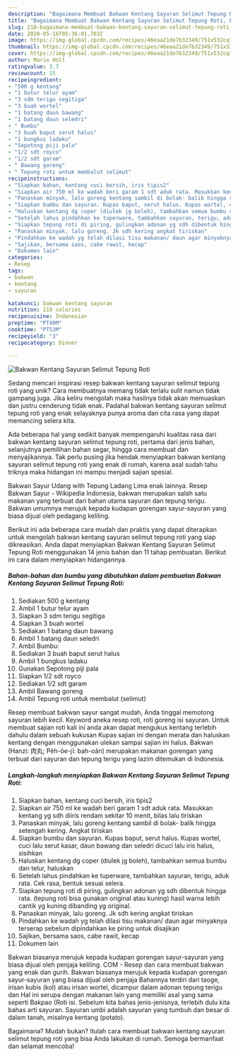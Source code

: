 ```yaml
---
description: "Bagaimana Membuat Bakwan Kentang Sayuran Selimut Tepung Roti, Enak Banget"
title: "Bagaimana Membuat Bakwan Kentang Sayuran Selimut Tepung Roti, Enak Banget"
slug: 218-bagaimana-membuat-bakwan-kentang-sayuran-selimut-tepung-roti-enak-banget
date: 2020-05-16T05:36:01.703Z
image: https://img-global.cpcdn.com/recipes/46eaa21de7b32349/751x532cq70/bakwan-kentang-sayuran-selimut-tepung-roti-foto-resep-utama.jpg
thumbnail: https://img-global.cpcdn.com/recipes/46eaa21de7b32349/751x532cq70/bakwan-kentang-sayuran-selimut-tepung-roti-foto-resep-utama.jpg
cover: https://img-global.cpcdn.com/recipes/46eaa21de7b32349/751x532cq70/bakwan-kentang-sayuran-selimut-tepung-roti-foto-resep-utama.jpg
author: Mario Holt
ratingvalue: 3.7
reviewcount: 15
recipeingredient:
- "500 g kentang"
- "1 butur telur ayam"
- "3 sdm terigu segitiga"
- "3 buah wortel"
- "1 batang daun bawang"
- "1 batang daun seledri"
- " Bumbu"
- "3 buah baput serut halus"
- "1 bungkus ladaku"
- "Sepotong piji pala"
- "1/2 sdt royco"
- "1/2 sdt garam"
- " Bawang goreng"
- " Tepung roti untuk membalut selimut"
recipeinstructions:
- "Siapkan bahan, kentang cuci bersih, iris tipis2"
- "Siapkan air 750 ml ke wadah beri garam 1 sdt aduk rata. Masukkan kentang yg sdh diiris rendam sekitar 10 menit, bilas lalu tiriskan"
- "Panaskan minyak, lalu goreng kentang sambil di bolak- balik hingga setengah kering. Angkat tiriskan"
- "Siapkan bumbu dan sayuran. Kupas baput, serut halus. Kupas wortel, cuci lalu serut kasar, daun bawang dan seledri dicuci lalu iris halus, sisihkan"
- "Haluskan kentang dg coper (diulek jg boleh), tambahkan semua bumbu dan telur, haluskan"
- "Setelah lahus pindahkan ke tuperware, tambahkan sayuran, terigu, aduk rata. Cek rasa, bentuk sesuai selera."
- "Siapkan tepung roti di piring, gulingkan adonan yg sdh dibentuk hingga rata. (tepung roti bisa gunakan original atau kuning) hasil warna lebih cantik yg kuning dibanding yg original."
- "Panaskan minyak, lalu goreng. Jk sdh kering angkat tiriskan"
- "Pindahkan ke wadah yg telah dilasi tisu makanan/ daun agar minyaknya terserap sebelum dipindahkan ke piring untuk disajikan"
- "Sajikan, bersama saos, cabe rawit, kecap"
- "Dokumen lain"
categories:
- Resep
tags:
- bakwan
- kentang
- sayuran

katakunci: bakwan kentang sayuran 
nutrition: 219 calories
recipecuisine: Indonesian
preptime: "PT40M"
cooktime: "PT53M"
recipeyield: "3"
recipecategory: Dinner

---
```



![Bakwan Kentang Sayuran Selimut Tepung Roti](https://img-global.cpcdn.com/recipes/46eaa21de7b32349/751x532cq70/bakwan-kentang-sayuran-selimut-tepung-roti-foto-resep-utama.jpg)

Sedang mencari inspirasi resep bakwan kentang sayuran selimut tepung roti yang unik? Cara membuatnya memang tidak terlalu sulit namun tidak gampang juga. Jika keliru mengolah maka hasilnya tidak akan memuaskan dan justru cenderung tidak enak. Padahal bakwan kentang sayuran selimut tepung roti yang enak selayaknya punya aroma dan cita rasa yang dapat memancing selera kita.

Ada beberapa hal yang sedikit banyak mempengaruhi kualitas rasa dari bakwan kentang sayuran selimut tepung roti, pertama dari jenis bahan, selanjutnya pemilihan bahan segar, hingga cara membuat dan menyajikannya. Tak perlu pusing jika hendak menyiapkan bakwan kentang sayuran selimut tepung roti yang enak di rumah, karena asal sudah tahu triknya maka hidangan ini mampu menjadi sajian spesial.

Bakwan Sayur Udang with Tepung Ladang Lima enak lainnya. Resep Bakwan Sayur - Wikipedia Indonesia, bakwan merupakan salah satu makanan yang terbuat dari bahan utama sayuran dan tepung terigu. Bakwan umumnya merujuk kepada kudapan gorengan sayur-sayuran yang biasa dijual oleh pedagang keliling.


Berikut ini ada beberapa cara mudah dan praktis yang dapat diterapkan untuk mengolah bakwan kentang sayuran selimut tepung roti yang siap dikreasikan. Anda dapat menyiapkan Bakwan Kentang Sayuran Selimut Tepung Roti menggunakan 14 jenis bahan dan 11 tahap pembuatan. Berikut ini cara dalam menyiapkan hidangannya.

<!--inarticleads1-->

##### Bahan-bahan dan bumbu yang dibutuhkan dalam pembuatan Bakwan Kentang Sayuran Selimut Tepung Roti:

1. Sediakan 500 g kentang
1. Ambil 1 butur telur ayam
1. Siapkan 3 sdm terigu segitiga
1. Siapkan 3 buah wortel
1. Sediakan 1 batang daun bawang
1. Ambil 1 batang daun seledri
1. Ambil  Bumbu:
1. Sediakan 3 buah baput serut halus
1. Ambil 1 bungkus ladaku
1. Gunakan Sepotong piji pala
1. Siapkan 1/2 sdt royco
1. Sediakan 1/2 sdt garam
1. Ambil  Bawang goreng
1. Ambil  Tepung roti untuk membalut (selimut)


Resep membuat bakwan sayur sangat mudah, Anda tinggal memotong sayuran lebih kecil. Keyword aneka resep roti, roti goreng isi sayuran. Untuk membuat sajian roti kali ini anda akan dapat mengukus kentang terlebih dahulu dalam sebuah kukusan Kupas sajian ini dengan merata dan haluskan kentang dengan menggunakan ulekan sampai sajian ini halus. Bakwan (Hanzi: 肉丸; Pe̍h-ōe-jī: bah-oân) merupakan makanan gorengan yang terbuat dari sayuran dan tepung terigu yang lazim ditemukan di Indonesia. 

<!--inarticleads2-->

##### Langkah-langkah menyiapkan Bakwan Kentang Sayuran Selimut Tepung Roti:

1. Siapkan bahan, kentang cuci bersih, iris tipis2
1. Siapkan air 750 ml ke wadah beri garam 1 sdt aduk rata. Masukkan kentang yg sdh diiris rendam sekitar 10 menit, bilas lalu tiriskan
1. Panaskan minyak, lalu goreng kentang sambil di bolak- balik hingga setengah kering. Angkat tiriskan
1. Siapkan bumbu dan sayuran. Kupas baput, serut halus. Kupas wortel, cuci lalu serut kasar, daun bawang dan seledri dicuci lalu iris halus, sisihkan
1. Haluskan kentang dg coper (diulek jg boleh), tambahkan semua bumbu dan telur, haluskan
1. Setelah lahus pindahkan ke tuperware, tambahkan sayuran, terigu, aduk rata. Cek rasa, bentuk sesuai selera.
1. Siapkan tepung roti di piring, gulingkan adonan yg sdh dibentuk hingga rata. (tepung roti bisa gunakan original atau kuning) hasil warna lebih cantik yg kuning dibanding yg original.
1. Panaskan minyak, lalu goreng. Jk sdh kering angkat tiriskan
1. Pindahkan ke wadah yg telah dilasi tisu makanan/ daun agar minyaknya terserap sebelum dipindahkan ke piring untuk disajikan
1. Sajikan, bersama saos, cabe rawit, kecap
1. Dokumen lain


Bakwan biasanya merujuk kepada kudapan gorengan sayur-sayuran yang biasa dijual oleh penjaja keliling. COM - Resep dan cara membuat bakwan yang enak dan gurih. Bakwan biasanya merujuk kepada kudapan gorengan sayur-sayuran yang biasa dijual oleh penjaja Bahannya terdiri dari taoge, irisan kubis (kol) atau irisan wortel, dicampur dalam adonan tepung terigu dan Hal ini serupa dengan makanan lain yang memiliki asal yang sama seperti Bakpao (Roti isi. Sebelum kita bahas jenis-jenisnya, terlebih dulu kita bahas arti sayuran. Sayuran umbi adalah sayuran yang tumbuh dan besar di dalam tanah, misalnya kentang (potato). 

Bagaimana? Mudah bukan? Itulah cara membuat bakwan kentang sayuran selimut tepung roti yang bisa Anda lakukan di rumah. Semoga bermanfaat dan selamat mencoba!

